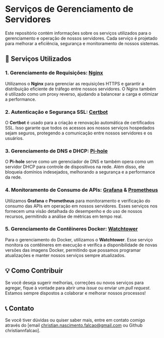 # Serviços de Gerenciamento de Servidores

Este repositório contém informações sobre os serviços utilizados para o gerenciamento e operação de nossos servidores. Cada serviço é projetado para melhorar a eficiência, segurança e monitoramento de nossos sistemas.

## 🚀 Serviços Utilizados

### 1. **Gerenciamento de Requisições: [Nginx](https://www.nginx.com/)**

Utilizamos o **Nginx** para gerenciar as requisições HTTPS e garantir a distribuição eficiente de tráfego entre nossos servidores. O Nginx também é utilizado como um proxy reverso, ajudando a balancear a carga e otimizar a performance.

### 2. **Autenticação e Segurança SSL: [Certbot](https://certbot.eff.org/)**

O **Certbot** é usado para a criação e renovação automática de certificados SSL. Isso garante que todos os acessos aos nossos serviços hospedados sejam seguros, protegendo a comunicação entre nossos servidores e os usuários.

### 3. **Gerenciamento de DNS e DHCP: [Pi-hole](https://pi-hole.net/)**

O **Pi-hole** serve como um gerenciador de DNS e também opera como um servidor DHCP para controle de dispositivos na rede. Além disso, ele bloqueia domínios indesejados, melhorando a segurança e a performance da rede.

### 4. **Monitoramento de Consumo de APIs: [Grafana](https://grafana.com/)** & [Prometheus](https://prometheus.io/)

Utilizamos **Grafana** e **Prometheus** para monitoramento e verificação do consumo das APIs em operação em nossos servidores. Esses serviços nos fornecem uma visão detalhada do desempenho e do uso de nossos recursos, permitindo a análise de métricas em tempo real.

### 5. **Gerenciamento de Contêineres Docker: [Watchtower](https://github.com/containrrr/watchtower)**

Para o gerenciamento do Docker, utilizamos o **Watchtower**. Esse serviço monitora os contêineres em execução e verifica a disponibilidade de novas versões das imagens Docker, permitindo que possamos programar atualizações e manter nossos serviços sempre atualizados.

## 💡 Como Contribuir

Se você deseja sugerir melhorias, correções ou novos serviços para agregar, fique à vontade para abrir uma *issue* ou enviar um *pull request*. Estamos sempre dispostos a colaborar e melhorar nossos processos!

## 📞 Contato

Se você tiver dúvidas ou quiser saber mais, entre em contato comigo através do [email christian.nascimento.falcao@gmail.com ou Github christiannfalcao].
